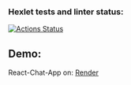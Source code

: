 ### Hexlet tests and linter status:

[![Actions Status](https://github.com/elenashcherbinina/frontend-project-12/workflows/hexlet-check/badge.svg)](https://github.com/elenashcherbinina/frontend-project-12/actions)

## Demo:

React-Chat-App on: <a href="https://hexlet-chat-tg0o.onrender.com" target="_blank">Render</a>
